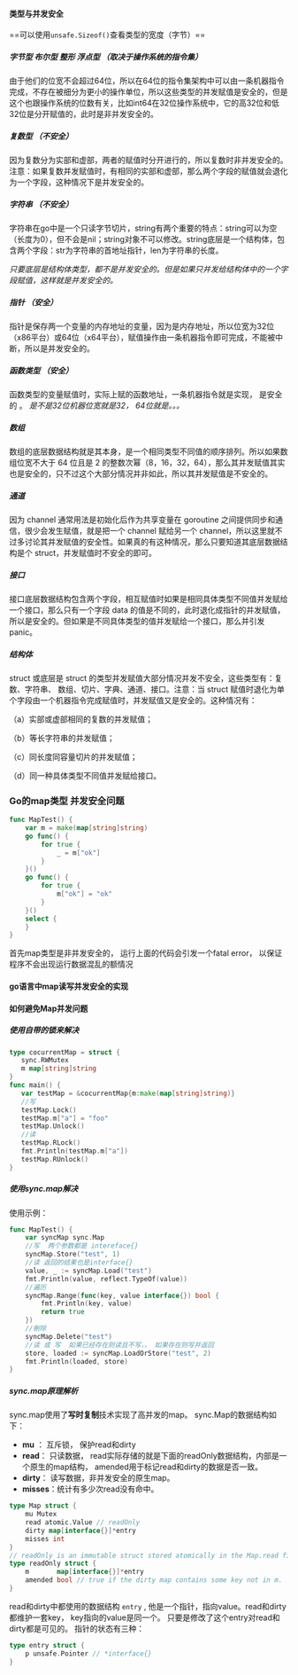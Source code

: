#### 类型与并发安全

==可以使用`unsafe.Sizeof()`查看类型的宽度（字节）== 

##### 字节型 布尔型 整形 浮点型 （取决于操作系统的指令集）

由于他们的位宽不会超过64位，所以在64位的指令集架构中可以由一条机器指令完成，不存在被细分为更小的操作单位，所以这些类型的并发赋值是安全的，但是这个也跟操作系统的位数有关，比如int64在32位操作系统中，它的高32位和低32位是分开赋值的，此时是非并发安全的。

##### 复数型  （不安全）

因为复数分为实部和虚部，两者的赋值时分开进行的，所以复数时非并发安全的。注意：如果复数并发赋值时，有相同的实部和虚部，那么两个字段的赋值就会退化为一个字段，这种情况下是并发安全的。

##### 字符串  （不安全）

字符串在go中是一个只读字节切片，string有两个重要的特点：string可以为空（长度为0），但不会是nil；string对象不可以修改。string底层是一个结构体，包含两个字段：str为字符串的首地址指针，len为字符串的长度。

*只要底层是结构体类型，都不是并发安全的。但是如果只并发给结构体中的一个字段赋值，这样就是并发安全的。*

##### 指针 （安全）	

指针是保存两一个变量的内存地址的变量，因为是内存地址，所以位宽为32位（x86平台）或64位（x64平台），赋值操作由一条机器指令即可完成，不能被中断，所以是并发安全的。

##### 函数类型 （安全）

函数类型的变量赋值时，实际上赋的函数地址，一条机器指令就是实现， 是安全的 。 *是不是32位机器位宽就是32， 64位就是。。。*

##### 数组

数组的底层数据结构就是其本身，是一个相同类型不同值的顺序排列。所以如果数组位宽不大于 64 位且是 2 的整数次幂（8，16，32，64），那么其并发赋值其实也是安全的，只不过这个大部分情况并非如此，所以其并发赋值是不安全的。

##### 通道

因为 channel 通常用法是初始化后作为共享变量在 goroutine 之间提供同步和通信，很少会发生赋值，就是把一个 channel 赋给另一个 channel，所以这里就不过多讨论其并发赋值的安全性。如果真的有这种情况，那么只要知道其底层数据结构是个 struct，并发赋值时不安全的即可。

##### 接口

接口底层数据结构包含两个字段，相互赋值时如果是相同具体类型不同值并发赋给一个接口，那么只有一个字段 data 的值是不同的，此时退化成指针的并发赋值，所以是安全的。但如果是不同具体类型的值并发赋给一个接口，那么并引发 panic。



##### 结构体

struct 或底层是 struct 的类型并发赋值大部分情况并发不安全，这些类型有：复数、字符串、 数组、切片、字典、通道、接口。注意：当 struct 赋值时退化为单个字段由一个机器指令完成赋值时，并发赋值又是安全的。这种情况有：

（a）实部或虚部相同的复数的并发赋值；

（b）等长字符串的并发赋值；

（c）同长度同容量切片的并发赋值；

（d）同一种具体类型不同值并发赋给接口。



### Go的map类型 并发安全问题

```go
func MapTest() {
	var m = make(map[string]string)
	go func() {
		for true {
			_ = m["ok"]
		}
	}()
	go func() {
		for true {
			m["ok"] = "ok"
		}
	}()
	select {
	}
}
```

首先map类型是非并发安全的， 运行上面的代码会引发一个fatal error， 以保证程序不会出现运行数据混乱的额情况

#### go语言中map读写并发安全的实现

#### 如何避免Map并发问题

##### 使用自带的锁来解决

```go
type cocurrentMap = struct {
   sync.RWMutex
   m map[string]string
}
func main() {
   var testMap = &cocurrentMap{m:make(map[string]string)}
   //写
   testMap.Lock()
   testMap.m["a"] = "foo"
   testMap.Unlock()
   //读
   testMap.RLock()
   fmt.Println(testMap.m["a"])
   testMap.RUnlock()
}
```

##### 使用sync.map解决

使用示例：

```go
func MapTest() {
	var syncMap sync.Map
	//写  两个参数都是 intereface{}
	syncMap.Store("test", 1)
	//读 返回的结果也是interface{}
	value, _ := syncMap.Load("test")
	fmt.Println(value, reflect.TypeOf(value))
	//遍历
	syncMap.Range(func(key, value interface{}) bool {
		fmt.Println(key, value)
		return true
	})
	//刪除
	syncMap.Delete("test") 
	//读 或 写  如果已经存在则读且不写，， 如果存在则写并返回
	store, loaded := syncMap.LoadOrStore("test", 2)
	fmt.Println(loaded, store)
}
```

##### sync.map原理解析

sync.map使用了**写时复制**技术实现了高并发的map。   sync.Map的数据结构如下：

- **mu** ：   互斥锁， 保护read和dirty
- **read**： 只读数据， read实际存储的就是下面的readOnly数据结构，内部是一个原生的map结构， amended用于标记read和dirty的数据是否一致。
- **dirty**： 读写数据，非并发安全的原生map。 
- **misses**：统计有多少次read没有命中。

```go
type Map struct {
	mu Mutex
	read atomic.Value // readOnly
	dirty map[interface{}]*entry
	misses int
} 
// readOnly is an immutable struct stored atomically in the Map.read field.
type readOnly struct {
	m       map[interface{}]*entry
	amended bool // true if the dirty map contains some key not in m.
}
```

read和dirty中都使用的数据结构 `entry` , 他是一个指针，指向value。read和dirty都维护一套key， key指向的value是同一个。 只要是修改了这个entry对read和dirty都是可见的。 指针的状态有三种：

```go
type entry struct {
	p unsafe.Pointer // *interface{}
}
```

